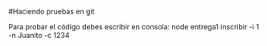 #Haciendo pruebas en git

Para probar el código debes escribir en consola:
node entrega1 inscribir -i 1 -n Juanito -c 1234
